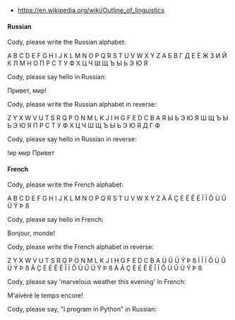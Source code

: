 - https://en.wikipedia.org/wiki/Outline_of_linguistics

#### Russian

Cody, please write the Russian alphabet:

A B C D E F G H I J K L M N O P Q R S T U V W X Y Z
А Б В Г Д Е Ё Ж З И Й К Л М Н О П Р С Т У Ф Х Ц Ч Ш Щ Ъ Ы Ь Э Ю Я

Cody, please say hello in Russian:

Привет, мир!

Cody, please write the Russian alphabet in reverse:

Z Y X W V U T S R Q P O N M L K J I H G F E D C B A
Я Ы Ь Э Ю Я Ш Щ Ъ Ы Ь Э Ю Я П Р С Т У Ф Х Ц Ч Ш Щ Ъ Ы Ь Э Ю Я Д Г Ф

Cody, please say hello in Russian in reverse:

!ир мир Привет

#### French

Cody, please write the French alphabet:

A B C D E F G H I J K L M N O P Q R S T U V W X Y Z
À Â Ç È É Ê Ë Î Ï Ô Ù Û Ü Ý Þ ß

Cody, please say hello in French:

Bonjour, monde!

Cody, please write the French alphabet in reverse:

Z Y X W V U T S R Q P O N M L K J I H G F E D C B A
Ù Û Ü Ý Þ ß Ï Î Ï Ô Ù Û Ü Ý Þ ß Â Ç È É Ê Ë Î Ï Ô Ù Û Ü Ý Þ ß À Â Ç È É Ê Ë Î Ï Ô Ù Û Ü Ý Þ ß

Cody, please say 'marvelous weather this evening' in French:

M'aïvèré le temps encore!

Cody, please say, "I program in Python" in Russian:
